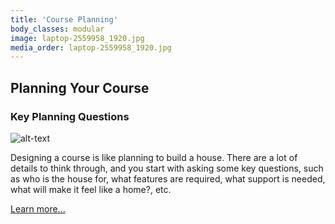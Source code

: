 ```yaml
---
title: 'Course Planning'
body_classes: modular
image: laptop-2559958_1920.jpg
media_order: laptop-2559958_1920.jpg
---
```


## Planning Your Course

### Key Planning Questions

![alt-text](rm22-268-business-sasi-22.jpg "Woman holding a poster on a white wall")

Designing a course is like planning to build a house. There are a lot of details to think through, and you start with asking some key questions, such as who is the house for, what features are required, what support is needed, what will make it feel like a home?, etc.


[Learn more...](https://multi-access.twu.ca/learning-design/course-planning?classes=btn,mt-4,w-content,block)